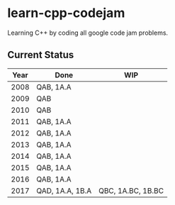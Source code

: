 # learn-cpp-codejam
Learning C++ by coding all google code jam problems.

## Current Status
|Year|Done     |WIP   |
|----|---------|------|
|2008|QAB, 1A.A|      |
|2009|QAB      |      |
|2010|QAB      |      |
|2011|QAB, 1A.A|      |
|2012|QAB, 1A.A|      |
|2013|QAB, 1A.A|      |
|2014|QAB, 1A.A|      |
|2015|QAB, 1A.A|      |
|2016|QAB, 1A.A|      |
|2017|QAD, 1A.A, 1B.A|QBC, 1A.BC, 1B.BC|

